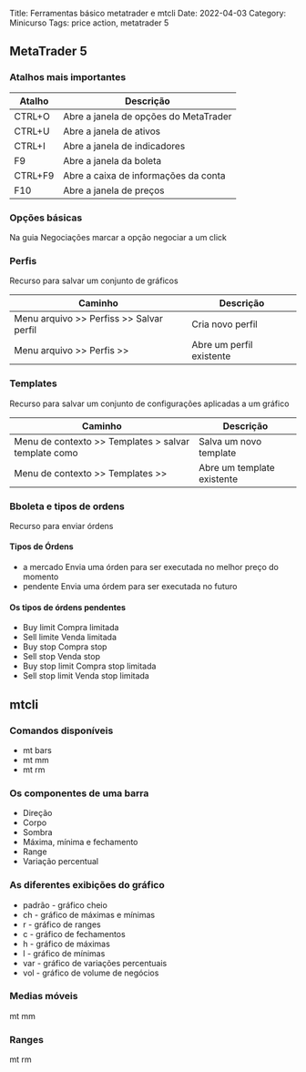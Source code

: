 Title: Ferramentas básico metatrader e mtcli
Date: 2022-04-03
Category: Minicurso
Tags: price action, metatrader 5

## MetaTrader 5

### Atalhos mais importantes
| Atalho | Descrição |
| ---- | --- |
| CTRL+O | Abre a janela de opções do MetaTrader |
| CTRL+U | Abre a janela de ativos |
| CTRL+I | Abre a janela de indicadores |
| F9 | Abre a janela da boleta |
| CTRL+F9 | Abre a caixa de informações da conta |
| F10 | Abre a janela de preços |


### Opções básicas

Na guia Negociações marcar a opção negociar a um click

### Perfis

Recurso para salvar um conjunto de gráficos
  
| Caminho | Descrição |
| --- | ---- |
| Menu arquivo >> Perfiss >> Salvar perfil |Cria novo perfil |
| Menu arquivo >> Perfis >> <nome do perfil> | Abre um perfil existente |


### Templates

Recurso para salvar um conjunto de configurações aplicadas a um gráfico

| Caminho | Descrição |
| --- | ---- |
| Menu de contexto >> Templates > salvar template como | Salva um novo template |
| Menu de contexto >> Templates >> <nome do template> | Abre um template existente |

### Bboleta e tipos de ordens

Recurso para enviar órdens
#### Tipos de Órdens

* a mercado	Envia uma órden para ser executada no melhor preço do momento
* pendente	Envia uma órdem para ser executada no futuro

#### Os tipos de órdens pendentes

* Buy limit	Compra limitada
* Sell limite	Venda limitada
* Buy stop	Compra stop
* Sell stop	Venda stop
* Buy stop limit	Compra stop limitada
* Sell stop limit	Venda stop limitada

## mtcli

### Comandos disponíveis

* mt bars
* mt mm
* mt rm

### Os componentes de uma barra

* Direção
* Corpo
* Sombra
* Máxima, mínima e fechamento
* Range
* Variação percentual

### As diferentes exibições do gráfico

* padrão - gráfico cheio
* ch - gráfico de máximas e mínimas
* r - gráfico de ranges
* c - gráfico de fechamentos
* h - gráfico de máximas
* l - gráfico de mínimas
* var - gráfico de variações percentuais
* vol - gráfico de volume de negócios

### Medias móveis

mt mm <ativo>

### Ranges

mt rm <ativo>
